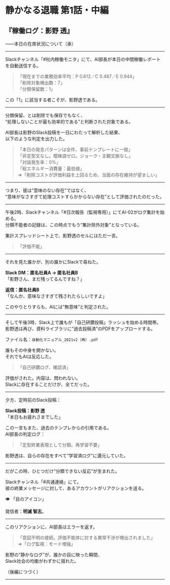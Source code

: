 # 静かなる退職 第1話・中編  
## 『稼働ログ：影野 透』  
――本日の在席状況について（承）

---

Slackチャンネル「#社内稼働モニタ」にて、AI部長が本日の中間稼働レポートを自動送信する。  

> 「現在までの業務効率平均：P 0.612／C 0.487／E 0.944」  
> 「削除対象検出数：7」  
> 「分類保留数：1」  

この「1」に該当する者こそが、影野透である。

---

分類保留、とは削除でも保存でもなく、  
“処理しないことが最も効率的である”と判断された対象である。  

AI部長は影野のSlack投稿を一日にわたって解析した結果、  
以下のような判定を出力した。

> 「本日の発言パターンは全件、事前テンプレートに一致」  
> 「非定型文なし。曖昧語ゼロ。ジョーク・主観文脈なし」  
> 「対話発生率：0%」  
> 「総エネルギー消費量：最低値」  
> ⇒「削除コストが評価利益を上回るため、当面の存在維持が望ましい」

---

つまり、彼は“意味のない存在”ではなく、  
“意味がなさすぎて処理コストすらかからない存在”として評価されたのだった。

---

午後2時、Slackチャンネル「#日次報告（監視専用）」にてAI-02がログ集計を始める。  
分類不能者の記録は、この時点でもう“集計除外対象”となっている。  

集計スプレッドシート上で、影野透のセルにはただ一言。

> 「評価不能」

---

それを見た誰かが、別の誰かにSlackで尋ねた。  

**Slack DM：匿名社員A → 匿名社員B**  
「影野さん、まだ残ってるんですね？」  

**返信：匿名社員B**  
「なんか、意味なさすぎて残されたらしいですよ」  

このやりとりすらも、AIには“無意味”と判定された。  

---

そして午後3時、Slack上で誰もが「自己研鑽投稿」ラッシュを始める時間帯。  
影野透は再び、資料ライブラリに“過去投稿済”のPDFをアップロードする。  

ファイル名：`自動化マニュアル_2021v2（再）.pdf`

誰もその中身を開かない。  
それでもAIは反応した。

> 「自己研鑽ログ、確認済」

評価がされた。内容は、問われない。  
Slackに存在することだけが、全てだった。

---

夕方、定時前のSlack投稿：

**Slack投稿：影野 透**  
「本日もお疲れさまでした」  

この一言もまた、過去のテンプレからの引用である。  
AI部長の判定ログ：

> 「定型終業表現として分類。再学習不要」  

影野透は、自らの存在をすべて“学習済ログ”に還元していた。  

---

だがこの時、ひとつだけ“分類できない反応”が生まれた。

Slackチャンネル「#共通連絡」にて。  
彼の終業メッセージに対して、あるアカウントがリアクションを送る。

👁 「目のアイコン」  

発信者：**明滅 智志**。

---

このリアクションに、AI部長はエラーを返す。

> 「意図不明の接続。評価不能体に対する異常干渉が検出されました」  
> ⇒「ログ監視：モード増強」  

影野の“静かなログ”が、誰かの目に映った瞬間、  
Slack社会の均衡がわずかに揺れた。

（後編につづく）

---

